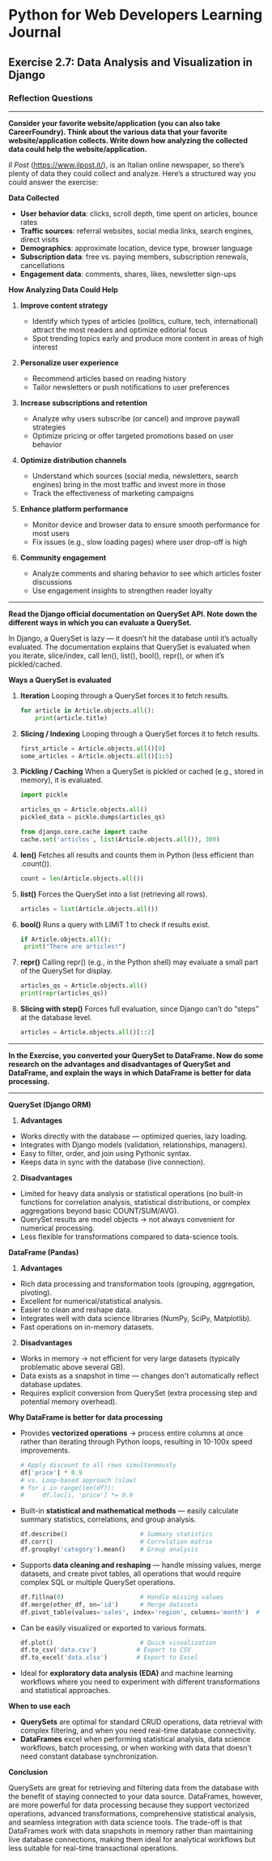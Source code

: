 # Python for Web Developers Learning Journal

## Exercise 2.7: Data Analysis and Visualization in Django

### Reflection Questions

---

**Consider your favorite website/application (you can also take CareerFoundry). Think about the various data that your favorite website/application collects. Write down how analyzing the collected data could help the website/application.**

_Il Post_ (https://www.ilpost.it/), is an Italian online newspaper, so there’s plenty of data they could collect and analyze. Here’s a structured way you could answer the exercise:

**Data Collected**

- **User behavior data**: clicks, scroll depth, time spent on articles, bounce rates
- **Traffic sources**: referral websites, social media links, search engines, direct visits
- **Demographics**: approximate location, device type, browser language
- **Subscription data**: free vs. paying members, subscription renewals, cancellations
- **Engagement data**: comments, shares, likes, newsletter sign-ups

**How Analyzing Data Could Help**

1. **Improve content strategy**

   - Identify which types of articles (politics, culture, tech, international) attract the most readers and optimize editorial focus
   - Spot trending topics early and produce more content in areas of high interest

2. **Personalize user experience**

   - Recommend articles based on reading history
   - Tailor newsletters or push notifications to user preferences

3. **Increase subscriptions and retention**

   - Analyze why users subscribe (or cancel) and improve paywall strategies
   - Optimize pricing or offer targeted promotions based on user behavior

4. **Optimize distribution channels**

   - Understand which sources (social media, newsletters, search engines) bring in the most traffic and invest more in those
   - Track the effectiveness of marketing campaigns

5. **Enhance platform performance**

   - Monitor device and browser data to ensure smooth performance for most users
   - Fix issues (e.g., slow loading pages) where user drop-off is high

6. **Community engagement**
   - Analyze comments and sharing behavior to see which articles foster discussions
   - Use engagement insights to strengthen reader loyalty

---

**Read the Django official documentation on QuerySet API. Note down the different ways in which you can evaluate a QuerySet.**

In Django, a QuerySet is lazy — it doesn’t hit the database until it’s actually evaluated. The documentation explains that QuerySet is evaluated when you iterate, slice/index, call len(), list(), bool(), repr(), or when it’s pickled/cached.

**Ways a QuerySet is evaluated**

1. **Iteration**
   Looping through a QuerySet forces it to fetch results.

   ```python
   for article in Article.objects.all():
       print(article.title)
   ```

2. **Slicing / Indexing**
   Looping through a QuerySet forces it to fetch results.

   ```python
   first_article = Article.objects.all()[0]
   some_articles = Article.objects.all()[1:5]
   ```

3. **Pickling / Caching**
   When a QuerySet is pickled or cached (e.g., stored in memory), it is evaluated.

   ```python
   import pickle

   articles_qs = Article.objects.all()
   pickled_data = pickle.dumps(articles_qs)

   from django.core.cache import cache
   cache.set('articles', list(Article.objects.all()), 300)
   ```

4. **len()**
   Fetches all results and counts them in Python (less efficient than .count()).

   ```python
   count = len(Article.objects.all())
   ```

5. **list()**
   Forces the QuerySet into a list (retrieving all rows).

   ```python
   articles = list(Article.objects.all())
   ```

6. **bool()**
   Runs a query with LIMIT 1 to check if results exist.

   ```python
   if Article.objects.all():
    print("There are articles!")
   ```

7. **repr()**
   Calling repr() (e.g., in the Python shell) may evaluate a small part of the QuerySet for display.

   ```python
   articles_qs = Article.objects.all()
   print(repr(articles_qs))
   ```

8. **Slicing with step()**
   Forces full evaluation, since Django can’t do “steps” at the database level.

   ```python
   articles = Article.objects.all()[::2]
   ```

---

**In the Exercise, you converted your QuerySet to DataFrame. Now do some research on the advantages and disadvantages of QuerySet and DataFrame, and explain the ways in which DataFrame is better for data processing.**

---

**QuerySet (Django ORM)**

1. **Advantages**

- Works directly with the database — optimized queries, lazy loading.
- Integrates with Django models (validation, relationships, managers).
- Easy to filter, order, and join using Pythonic syntax.
- Keeps data in sync with the database (live connection).

2. **Disadvantages**

- Limited for heavy data analysis or statistical operations (no built-in functions for correlation analysis, statistical distributions, or complex aggregations beyond basic COUNT/SUM/AVG).
- QuerySet results are model objects → not always convenient for numerical processing.
- Less flexible for transformations compared to data-science tools.

**DataFrame (Pandas)**

1. **Advantages**

- Rich data processing and transformation tools (grouping, aggregation, pivoting).
- Excellent for numerical/statistical analysis.
- Easier to clean and reshape data.
- Integrates well with data science libraries (NumPy, SciPy, Matplotlib).
- Fast operations on in-memory datasets.

2. **Disadvantages**

- Works in memory → not efficient for very large datasets (typically problematic above several GB).
- Data exists as a snapshot in time — changes don't automatically reflect database updates.
- Requires explicit conversion from QuerySet (extra processing step and potential memory overhead).

**Why DataFrame is better for data processing**

- Provides **vectorized operations** → process entire columns at once rather than iterating through Python loops, resulting in 10-100x speed improvements.

  ```python
  # Apply discount to all rows simultaneously
  df['price'] * 0.9
  # vs. Loop-based approach (slow)
  # for i in range(len(df)):
  #     df.loc[i, 'price'] *= 0.9
  ```

- Built-in **statistical and mathematical methods** — easily calculate summary statistics, correlations, and group analysis.

  ```python
  df.describe()                    # Summary statistics
  df.corr()                        # Correlation matrix
  df.groupby('category').mean()    # Group analysis
  ```

- Supports **data cleaning and reshaping** — handle missing values, merge datasets, and create pivot tables, all operations that would require complex SQL or multiple QuerySet operations.

  ```python
  df.fillna(0)                     # Handle missing values
  df.merge(other_df, on='id')      # Merge datasets
  df.pivot_table(values='sales', index='region', columns='month')  # Create pivot table
  ```

- Can be easily visualized or exported to various formats.

  ```python
  df.plot()                        # Quick visualization
  df.to_csv('data.csv')           # Export to CSV
  df.to_excel('data.xlsx')        # Export to Excel
  ```

- Ideal for **exploratory data analysis (EDA)** and machine learning workflows where you need to experiment with different transformations and statistical approaches.

**When to use each**

- **QuerySets** are optimal for standard CRUD operations, data retrieval with complex filtering, and when you need real-time database connectivity.
- **DataFrames** excel when performing statistical analysis, data science workflows, batch processing, or when working with data that doesn't need constant database synchronization.

**Conclusion**

QuerySets are great for retrieving and filtering data from the database with the benefit of staying connected to your data source. DataFrames, however, are more powerful for data processing because they support vectorized operations, advanced transformations, comprehensive statistical analysis, and seamless integration with data science tools. The trade-off is that DataFrames work with data snapshots in memory rather than maintaining live database connections, making them ideal for analytical workflows but less suitable for real-time transactional operations.
